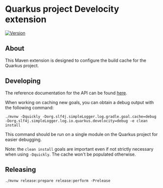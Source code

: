 # Quarkus project Develocity extension

[![Version](https://img.shields.io/maven-central/v/io.quarkus.develocity/quarkus-project-develocity-extension?logo=apache-maven&style=for-the-badge)](https://central.sonatype.com/artifact/io.quarkus.develocity/quarkus-project-develocity-extension)

## About

This Maven extension is designed to configure the build cache for the Quarkus project.

## Developing

The reference documentation for the API can be found [here](https://docs.gradle.com/enterprise/maven-extension/api/com/gradle/maven/extension/api/cache/MojoMetadataProvider.Context.html).

When working on caching new goals, you can obtain a debug output with the following command:

```
./mvnw -Dquickly -Dorg.slf4j.simpleLogger.log.gradle.goal.cache=debug -Dorg.slf4j.simpleLogger.log.io.quarkus.develocity=debug -e clean install
```

This command should be run on a single module on the Quarkus project for easier debugging.

Note: the `clean install` goals are important even if not strictly necessary when using `-Dquickly`.
The cache won't be populated otherwise.

## Releasing

```
./mvnw release:prepare release:perform -Prelease
```
